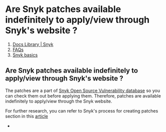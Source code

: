 # Are Snyk patches available indefinitely to apply/view through Snyk's website ?

1.  [Docs Library \| Snyk](/hc/en-us)
2.  [FAQs](/hc/en-us/categories/360000116697-FAQs)
3.  [Snyk basics](/hc/en-us/sections/360000237097-Snyk-basics)

##  Are Snyk patches available indefinitely to apply/view through Snyk's website ?

The patches are a part of [Snyk Open Source Vulnerability database](https://github.com/snyk/vulnerabilitydb) so you can check them out before applying them. Therefore, patches are available indefinitely to apply/view through the Snyk website.

For further research, you can refer to Snyk's process for creating patches section in this [article](https://snyk.io/docs/security/)

* 
